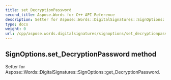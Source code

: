 ```yaml
---
title: set_DecryptionPassword
second_title: Aspose.Words for C++ API Reference
description: Setter for Aspose::Words::DigitalSignatures::SignOptions::get_DecryptionPassword. 
type: docs
weight: 0
url: /cpp/aspose.words.digitalsignatures/signoptions/set_decryptionpassword/
---
```

## SignOptions.set_DecryptionPassword method


Setter for Aspose::Words::DigitalSignatures::SignOptions::get_DecryptionPassword. 

